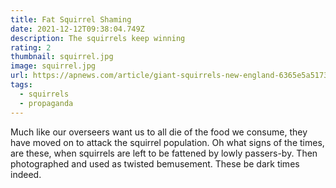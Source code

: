 ```yaml
---
title: Fat Squirrel Shaming
date: 2021-12-12T09:38:04.749Z
description: The squirrels keep winning
rating: 2
thumbnail: squirrel.jpg
image: squirrel.jpg
url: https://apnews.com/article/giant-squirrels-new-england-6365e5a5173c284a97253fa964ce3eee
tags:
  - squirrels
  - propaganda
---
```

Much like our overseers want us to all die of the food we consume, they have moved on to attack the squirrel population.  Oh what signs of the times, are these, when squirrels are left to be fattened by lowly passers-by.  Then photographed and used as twisted bemusement.  These be dark times indeed.